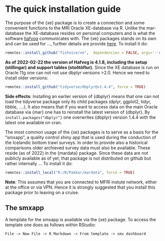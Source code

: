 
# The quick installation guide

The purpose of the {xe} package is to create a connection and some
convenient functions to the MRI Oracle XE-database via R. Unlike the
mar-database the XE-database resides on personal computers and is what
the software [hafvog](https://heima.hafro.is/~darri/hafvog_vefur)
communicates with. The {xe} packages stands on its own and can be used
for …, further details are provide
[here](https://heima.hafro.is/~einarhj/xe/articles/overview_xe.html). To
install it do:

``` r
remotes::install_github("fishvice/xe",  dependencies = FALSE, args='--no-multiarch')
```

**As of 2022-02-22 the version of Hafvog is 4.1.8, including the setup
(stillingar) and support tables (stoðtöflur).** Since the XE database is
run on Oracle 11g one can not not use dbplyr versions \>2.0. Hence we
need to install older versions:

``` r
remotes::install_github("tidyverse/dbplyr@v1.4.4", force = TRUE)
```

**Side effects**: Installing an earlier version of {dbplyr} means that
one can not load the tidyverse package only its child packages (dplyr,
ggplot2, tidyr, tibble, ….). It also means that if you want to access
data on the main Oracle database via {mar} one has to reinstall the
latest version of {dbplyr}. By `install.packages("dbplyr"}` one
overwrites {dbplyr} version 1.4.4 with the latest one available on cran.

The most common usage of the {xe} packages is to serve as a basis for
the “smxapp”, a quality control shiny app that is used during the
conduction of the Icelandic bottom trawl surveys. In order to provide
also a historical comparisons older archieved survey data must also be
available. These reside (as of 2022) in the {mardata} package. Since
these data are not publicly available as of yet, that package is not
distributed on github but rather internally … To install it do:

``` r
remotes::install_local("R:/R/Pakkar/mardata", force = TRUE)
```

**Note**: This assumes that you are connected to MFRI instute network,
either at the office or via VPN. Hence it is strongly suggested that you
install this package prior to leaving on a cruise.

## The smxapp

A template for the smxapp is available via the {xe} package. To access
the template one does as follows within RStudio:

    File -> New File -> R Markdown -> From template -> smx dashboard
